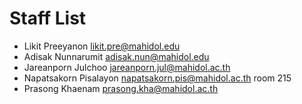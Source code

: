 # Staff List

* Likit Preeyanon likit.pre@mahidol.edu
* Adisak Nunnarumit adisak.nun@mahidol.edu
* Jareanporn Julchoo jareanporn.jul@mahidol.ac.th
* Napatsakorn Pisalayon napatsakorn.pis@mahidol.ac.th room 215
* Prasong Khaenam prasong.kha@mahidol.ac.th
